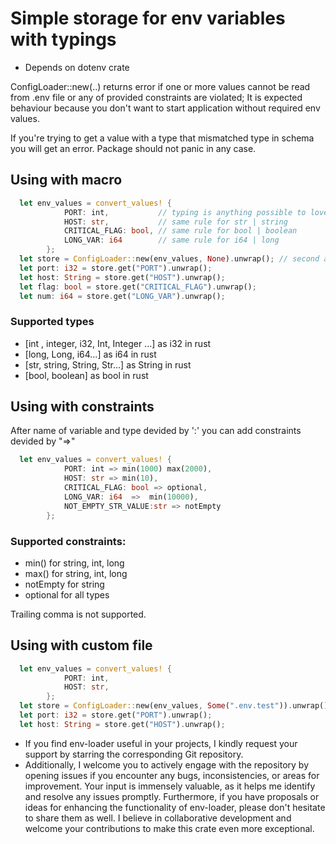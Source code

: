 # Simple storage for env variables with typings

- Depends on dotenv crate

ConfigLoader::new(..) returns error if one or more values cannot be read from .env file or any of provided constraints are violated; 
It is expected behaviour because you don't want to start application without required env values.

If you're trying to get a value with a type that mismatched type in schema you will get an error.
Package should not panic in any case.

## Using with macro
```rust
  let env_values = convert_values! {
            PORT: int,           // typing is anything possible to lovercase to i32, int, integer: Int,int,INT,Integer,I32,etc..
            HOST: str,           // same rule for str | string       
            CRITICAL_FLAG: bool, // same rule for bool | boolean
            LONG_VAR: i64        // same rule for i64 | long
        };
  let store = ConfigLoader::new(env_values, None).unwrap(); // second arg for custom env file
  let port: i32 = store.get("PORT").unwrap();
  let host: String = store.get("HOST").unwrap();
  let flag: bool = store.get("CRITICAL_FLAG").unwrap();
  let num: i64 = store.get("LONG_VAR").unwrap();
```

### Supported types
- [int , integer, i32, Int, Integer ...]  as i32 in rust
- [long, Long, i64...]                    as i64 in rust
- [str, string, String, Str...]           as String in rust
- [bool, boolean]                         as bool in rust
## Using with constraints
After name of variable and type devided by ':' you can add constraints devided by "=>" 
```rust
  let env_values = convert_values! {
            PORT: int => min(1000) max(2000),      
            HOST: str => min(10),             
            CRITICAL_FLAG: bool => optional, 
            LONG_VAR: i64  =>  min(10000),  
            NOT_EMPTY_STR_VALUE:str => notEmpty
        };

```
### Supported constraints:
- min() for string, int, long
- max() for string, int, long
- notEmpty for string
- optional for all types

Trailing comma is not supported.
## Using with custom file
```rust
  let env_values = convert_values! {
            PORT: int,
            HOST: str,  
        };
  let store = ConfigLoader::new(env_values, Some(".env.test")).unwrap();
  let port: i32 = store.get("PORT").unwrap();
  let host: String = store.get("HOST").unwrap();
```

- If you find env-loader useful in your projects, I kindly request your support by starring the corresponding Git repository. 
- Additionally, I welcome you to actively engage with the repository by opening issues if you encounter any bugs, inconsistencies, or areas for improvement. Your input is immensely valuable, as it helps me identify and resolve any issues promptly. Furthermore, if you have proposals or ideas for enhancing the functionality of env-loader, please don't hesitate to share them as well. I believe in collaborative development and welcome your contributions to make this crate even more exceptional.

